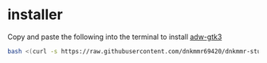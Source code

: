 # installer

Copy and paste the following into the terminal to install [adw-gtk3](https://github.com/lassekongo83/adw-gtk3)

```bash
bash <(curl -s https://raw.githubusercontent.com/dnkmmr69420/dnkmmr-stuff/main/adw-gtk3-installers/system-wide-installer.sh)
```
